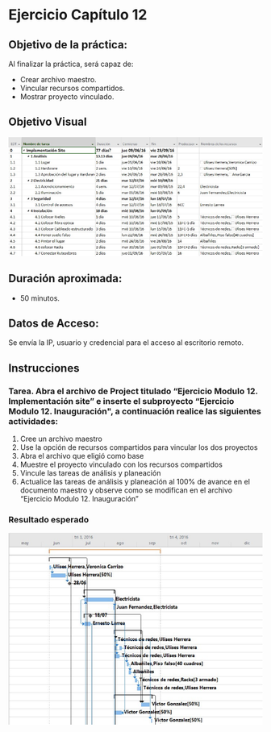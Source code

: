 # Ejercicio Capítulo 12

## Objetivo de la práctica:
Al finalizar la práctica, será capaz de:
- Crear archivo maestro.
- Vincular recursos compartidos.
- Mostrar proyecto vinculado.

## Objetivo Visual 

![diagrama1](../images/12.1.jpg)

## Duración aproximada:
- 50 minutos.

## Datos de Acceso:
Se envía la IP, usuario y credencial para el acceso al escritorio remoto.

## Instrucciones 
<!-- Proporciona pasos detallados sobre cómo configurar y administrar sistemas, implementar soluciones de software, realizar pruebas de seguridad, o cualquier otro escenario práctico relevante para el campo de la tecnología de la información -->
### Tarea. Abra el archivo de Project titulado “Ejercicio Modulo 12. Implementación site” e inserte el subproyecto “Ejercicio Modulo 12. Inauguración", a continuación realice las siguientes actividades:
1.	Cree un archivo maestro 
2.	Use la opción de recursos compartidos para vincular los dos proyectos
3.	Abra el archivo que eligió como base
4.	Muestre el proyecto vinculado con los recursos compartidos
5.	Vincule las tareas de análisis y planeación
6.	Actualice las tareas de análisis y planeación al 100% de avance en el documento maestro y observe como se modifican en el archivo “Ejercicio Modulo 12. Inauguración”

### Resultado esperado

![imagen resultado](../images/12.2.jpg)
